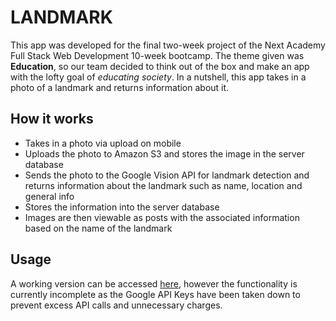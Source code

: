 # LANDMARK

This app was developed for the final two-week project of the Next Academy Full Stack Web Development 10-week bootcamp. The theme given was **Education**, so our team decided to think out of the box and make an app with the lofty goal of *educating society*. In a nutshell, this app takes in a photo of a landmark and returns information about it.

## How it works

- Takes in a photo via upload on mobile
- Uploads the photo to Amazon S3 and stores the image in the server database
- Sends the photo to the Google Vision API for landmark detection and returns information about the landmark such as name, location and general info
- Stores the information into the server database
- Images are then viewable as posts with the associated information based on the name of the landmark

## Usage

A working version can be accessed [here](https://landmarkit.netlify.com/), however the functionality is currently incomplete as the Google API Keys have been taken down to prevent excess API calls and unnecessary charges.

